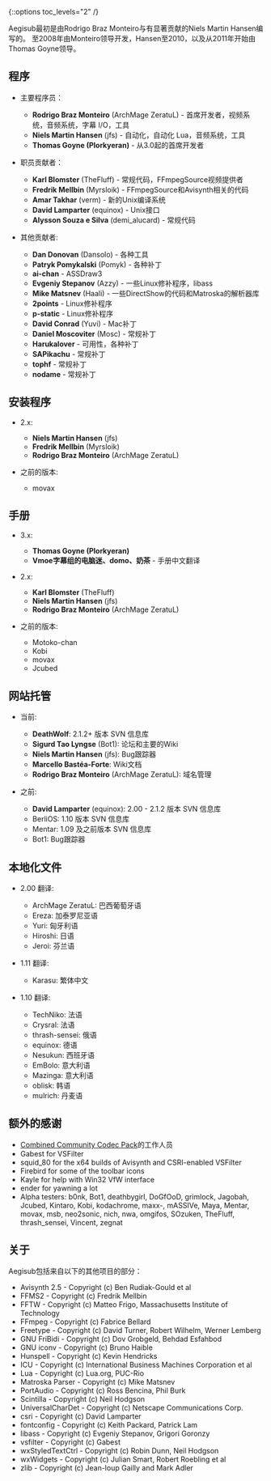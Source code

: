 {::options toc_levels="2" /}

Aegisub最初是由Rodrigo Braz Monteiro与有显著贡献的Niels Martin Hansen编写的。
至2008年由Monteiro领导开发，Hansen至2010，以及从2011年开始由Thomas Goyne领导。

## 程序 ##
* 主要程序员：
  * **Rodrigo Braz Monteiro** (ArchMage ZeratuL) - 首席开发者，视频系统，音频系统，字幕 I/O，工具
  * **Niels Martin Hansen** (jfs) - 自动化，自动化 Lua，音频系统，工具
  * **Thomas Goyne (Plorkyeran)** - 从3.0起的首席开发者

* 职员贡献者：
  * **Karl Blomster** (TheFluff) - 常规代码，FFmpegSource视频提供者
  * **Fredrik Mellbin** (Myrsloik) - FFmpegSource和Avisynth相关的代码
  * **Amar Takhar** (verm) - 新的Unix编译系统
  * **David Lamparter** (equinox) - Unix接口
  * **Alysson Souza e Silva** (demi_alucard) - 常规代码

* 其他贡献者:
  * **Dan Donovan** (Dansolo) - 各种工具
  * **Patryk Pomykalski** (Pomyk) - 各种补丁
  * **ai-chan** - ASSDraw3
  * **Evgeniy Stepanov** (Azzy) - 一些Linux修补程序，libass
  * **Mike Matsnev** (Haali) - 一些DirectShow的代码和Matroska的解析器库
  * **2points** - Linux修补程序
  * **p-static** - Linux修补程序
  * **David Conrad** (Yuvi) - Mac补丁
  * **Daniel Moscoviter** (Mosc) - 常规补丁
  * **Harukalover** - 可用性，各种补丁
  * **SAPikachu** - 常规补丁
  * **tophf** - 常规补丁
  * **nodame** - 常规补丁

## 安装程序 ##
* 2.x:
  * **Niels Martin Hansen** (jfs)
  * **Fredrik Mellbin** (Myrsloik)
  * **Rodrigo Braz Monteiro** (ArchMage ZeratuL)

* 之前的版本:
  * movax

## 手册 ##
* 3.x:
  * **Thomas Goyne (Plorkyeran)**
  * **Vmoe字幕组的电脑迷、domo、奶茶** - 手册中文翻译

* 2.x:
  * **Karl Blomster** (TheFluff)
  * **Niels Martin Hansen** (jfs)
  * **Rodrigo Braz Monteiro** (ArchMage ZeratuL)

* 之前的版本:
  * Motoko-chan
  * Kobi
  * movax
  * Jcubed

## 网站托管 ##
* 当前:
  * **DeathWolf**: 2.1.2+ 版本 SVN 信息库
  * **Sigurd Tao Lyngse** (Bot1): 论坛和主要的Wiki
  * **Niels Martin Hansen** (jfs): Bug跟踪器
  * **Marcello Bastéa-Forte**: Wiki文档
  * **Rodrigo Braz Monteiro** (ArchMage ZeratuL): 域名管理

* 之前:
  * **David Lamparter** (equinox): 2.00 - 2.1.2 版本 SVN 信息库
  * BerliOS: 1.10 版本 SVN 信息库
  * Mentar: 1.09 及之前版本 SVN 信息库
  * Bot1: Bug跟踪器

## 本地化文件 ##
* 2.00 翻译:
  * ArchMage ZeratuL: 巴西葡萄牙语
  * Ereza: 加泰罗尼亚语
  * Yuri: 匈牙利语
  * Hiroshi: 日语
  * Jeroi: 芬兰语

* 1.11 翻译:
  * Karasu: 繁体中文

* 1.10 翻译:
  * TechNiko: 法语
  * Crysral: 法语
  * thrash-sensei: 俄语
  * equinox: 德语
  * Nesukun: 西班牙语
  * EmBolo: 意大利语
  * Mazinga: 意大利语
  * oblisk: 韩语
  * mulrich: 丹麦语

## 额外的感谢 ##
* [Combined Community Codec Pack](http://www.cccp-project.net)的工作人员
* Gabest for VSFilter
* squid_80 for the x64 builds of Avisynth and CSRI-enabled VSFilter
* Firebird for some of the toolbar icons
* Kayle for help with Win32 VfW interface
* ender for yawning a lot
* Alpha testers: b0nk, Bot1, deathbygirl, DoGfOoD, grimlock, Jagobah, Jcubed, Kintaro, Kobi, kodachrome, maxx-, mASSIVe, Maya, Mentar, movax, msb, neo2sonic, nich, nwa, omgifos, SOzuken, TheFluff, thrash_sensei, Vincent, zegnat

## 关于 ##
Aegisub包括来自以下的其他项目的部分：

* Avisynth 2.5 - Copyright (c) Ben Rudiak-Gould et al
* FFMS2 - Copyright (c) Fredrik Mellbin
* FFTW - Copyright (c) Matteo Frigo, Massachusetts Institute of Technology
* FFmpeg - Copyright (c) Fabrice Bellard
* Freetype - Copyright (c) David Turner, Robert Wilhelm, Werner Lemberg
* GNU FriBidi - Copyright (c) Dov Grobgeld, Behdad Esfahbod
* GNU iconv - Copyright (c) Bruno Haible
* Hunspell - Copyright (c) Kevin Hendricks
* ICU - Copyright (c) International Business Machines Corporation et al
* Lua - Copyright (c) Lua.org, PUC-Rio
* Matroska Parser - Copyright (c) Mike Matsnev
* PortAudio - Copyright (c) Ross Bencina, Phil Burk
* Scintilla - Copyright (c) Neil Hodgson
* UniversalCharDet - Copyright (c) Netscape Communications Corp.
* csri - Copyright (c) David Lamparter
* fontconfig - Copyright (c) Keith Packard, Patrick Lam
* libass - Copyright (c) Evgeniy Stepanov, Grigori Goronzy
* vsfilter - Copyright (c) Gabest
* wxStyledTextCtrl - Copyright (c) Robin Dunn, Neil Hodgson
* wxWidgets - Copyright (c) Julian Smart, Robert Roebling et al
* zlib - Copyright (c) Jean-loup Gailly and Mark Adler

